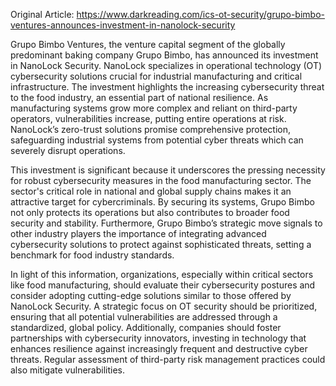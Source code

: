 Original Article: https://www.darkreading.com/ics-ot-security/grupo-bimbo-ventures-announces-investment-in-nanolock-security

Grupo Bimbo Ventures, the venture capital segment of the globally predominant baking company Grupo Bimbo, has announced its investment in NanoLock Security. NanoLock specializes in operational technology (OT) cybersecurity solutions crucial for industrial manufacturing and critical infrastructure. The investment highlights the increasing cybersecurity threat to the food industry, an essential part of national resilience. As manufacturing systems grow more complex and reliant on third-party operators, vulnerabilities increase, putting entire operations at risk. NanoLock’s zero-trust solutions promise comprehensive protection, safeguarding industrial systems from potential cyber threats which can severely disrupt operations.

This investment is significant because it underscores the pressing necessity for robust cybersecurity measures in the food manufacturing sector. The sector's critical role in national and global supply chains makes it an attractive target for cybercriminals. By securing its systems, Grupo Bimbo not only protects its operations but also contributes to broader food security and stability. Furthermore, Grupo Bimbo’s strategic move signals to other industry players the importance of integrating advanced cybersecurity solutions to protect against sophisticated threats, setting a benchmark for food industry standards.

In light of this information, organizations, especially within critical sectors like food manufacturing, should evaluate their cybersecurity postures and consider adopting cutting-edge solutions similar to those offered by NanoLock Security. A strategic focus on OT security should be prioritized, ensuring that all potential vulnerabilities are addressed through a standardized, global policy. Additionally, companies should foster partnerships with cybersecurity innovators, investing in technology that enhances resilience against increasingly frequent and destructive cyber threats. Regular assessment of third-party risk management practices could also mitigate vulnerabilities.